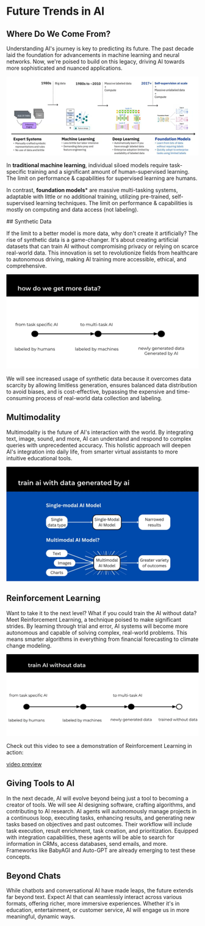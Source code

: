 # Future Trends in AI

## Where Do We Come From?

Understanding AI's journey is key to predicting its future. The past decade laid the foundation for advancements in machine learning and neural networks. Now, we're poised to build on this legacy, driving AI towards more sophisticated and nuanced applications.

​![history](images/14-1.png)

In **traditional machine learning**, individual siloed models require task-specific training and a significant amount of human-supervised learning. The limit on performance & capabilities for supervised learning are humans.

In contrast, **foundation models*** are massive multi-tasking systems, adaptable with little or no additional training, utilizing pre-trained, self-supervised learning techniques. The limit on performance & capabilities is mostly on computing and data access (not labeling).

## Synthetic Data

If the limit to a better model is more data, why don't create it artificially? The rise of synthetic data is a game-changer. It's about creating artificial datasets that can train AI without compromising privacy or relying on scarce real-world data. This innovation is set to revolutionize fields from healthcare to autonomous driving, making AI training more accessible, ethical, and comprehensive.

​![synthetic data](images/14-2.png)

We will see increased usage of synthetic data because it overcomes data scarcity by allowing limitless generation, ensures balanced data distribution to avoid biases, and is cost-effective, bypassing the expensive and time-consuming process of real-world data collection and labeling.

## Multimodality

Multimodality is the future of AI's interaction with the world. By integrating text, image, sound, and more, AI can understand and respond to complex queries with unprecedented accuracy. This holistic approach will deepen AI's integration into daily life, from smarter virtual assistants to more intuitive educational tools.

![multi-modal](images/14-3.png)

## Reinforcement Learning

Want to take it to the next level? What if you could train the AI without data? Meet Reinforcement Learning, a technique poised to make significant strides. By learning through trial and error, AI systems will become more autonomous and capable of solving complex, real-world problems. This means smarter algorithms in everything from financial forecasting to climate change modeling.

![reinforcement](images/14-4.png)

Check out this video to see a demonstration of Reinforcement Learning in action:

[video preview](https://click.convertkit-mail2.com/n4upxv26kguquz7xxou6h7qg25gg/25h2hoh2347gmef3/aHR0cHM6Ly93d3cueW91dHViZS5jb20vd2F0Y2g_dj1rb3BvTHp2aDVqWQ==)​

## Giving Tools to AI

In the next decade, AI will evolve beyond being just a tool to becoming a creator of tools. We will see AI designing software, crafting algorithms, and contributing to AI research. AI agents will autonomously manage projects in a continuous loop, executing tasks, enhancing results, and generating new tasks based on objectives and past outcomes. Their workflow will include task execution, result enrichment, task creation, and prioritization. Equipped with integration capabilities, these agents will be able to search for information in CRMs, access databases, send emails, and more. Frameworks like BabyAGI and Auto-GPT are already emerging to test these concepts.

## Beyond Chats

While chatbots and conversational AI have made leaps, the future extends far beyond text. Expect AI that can seamlessly interact across various formats, offering richer, more immersive experiences. Whether it's in education, entertainment, or customer service, AI will engage us in more meaningful, dynamic ways.

